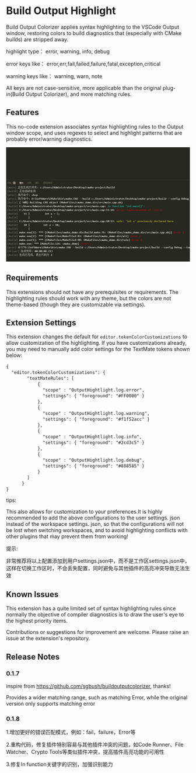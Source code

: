 # Build Output Highlight


Build Output Colorizer applies syntax highlighting to the VSCode Output window, restoring colors to build diagnostics that (especially with CMake builds) are stripped away.

highlight type： error, warning, info, debug

error keys like： error,err,fail,failed,failure,fatal,exception,critical

warning keys like： warning, warn, note

All keys are not case-sensitive, more applicable than the original plug-in(Build Output Colorizer), and more matching rules.


## Features

This no-code extension associates syntax highlighting rules to the Output window scope, and uses regexes to select and highlight patterns that are probably error/warning diagnostics.

![Example Output](assets/Rendering.png "Example Output")


## Requirements

This extensions should not have any prerequisites or requirements.  The highlighting rules should work with any theme, but the colors are not theme-based (though they are customizable via settings).

## Extension Settings

This extension changes the default for `editor.tokenColorCustomizations` to allow customization of the highlighting.  If you have customizations already, you may need to manually add color settings for the TextMate tokens shown below:
```
{
  "editor.tokenColorCustomizations": {
        "textMateRules": [
            {
              "scope" : "OutputHightlight.log.error",
              "settings": { "foreground": "#FF0000" }
            },
            {
              "scope" : "OutputHightlight.log.warning",
              "settings": { "foreground": "#f1f52acc" }
            },
            {
              "scope" : "OutputHightlight.log.info",
              "settings": { "foreground": "#2cd3c5" }
            },
            {
              "scope" : "OutputHightlight.log.debug",
              "settings": { "foreground": "#888585" }
            }
        ]
      }
}
```
tips:

This also allows for customization to your preferences.It is highly recommended to add the above configurations to the user settings. json instead of the workspace settings. json, so that the configurations will not be lost when switching workspaces, and to avoid highlighting conflicts with other plugins that may prevent them from working!

提示: 

  非常推荐将以上配置添加到用户settings.json中，而不是工作区settings.json中，这样在切换工作区时，不会丢失配置，同时避免与其他插件的高亮冲突导致无法生效


## Known Issues
This extension has a quite limited set of syntax highlighting rules since normally the objective of compiler diagnostics is to draw the user's eye to the highest priority items.

Contributions or suggestions for improvement are welcome.  Please raise an issue at the extension's repository.

## Release Notes



### 0.1.7
inspire from https://github.com/sgbush/buildoutputcolorizer, thanks!

Provides a wider matching range, such as matching Error, while the original version only supports matching error

### 0.1.8
1.增加更好的错误匹配模式，例如：fail，failure，Error等

2.重构代码，修复插件特别容易与其他插件冲突的问题，如Code Runner、File Watcher、Crypto Tools等类似插件冲突，提高插件高亮功能的可用性

3.修复In function关键字的识别，加强识别能力
